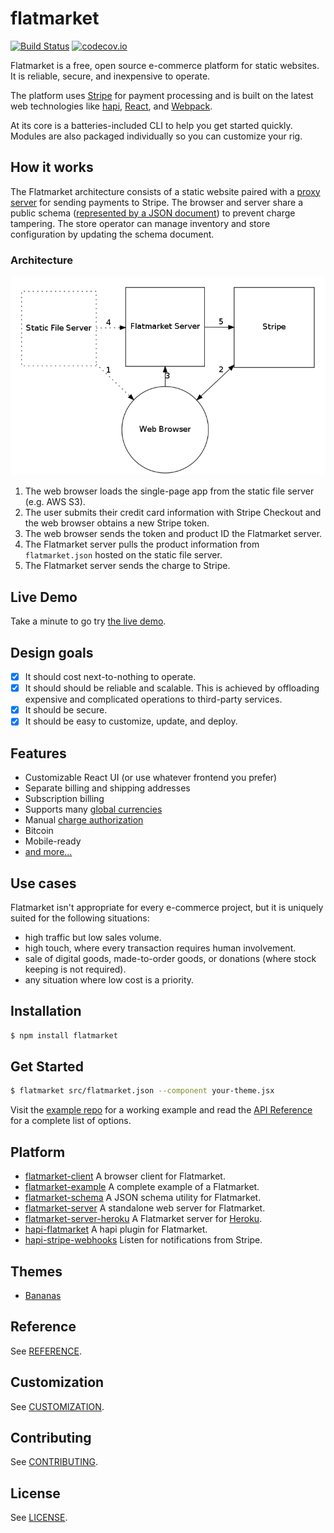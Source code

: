 # flatmarket

[![Build Status](https://circleci.com/gh/christophercliff/flatmarket.svg?style=shield)](https://circleci.com/gh/christophercliff/flatmarket) [![codecov.io](http://codecov.io/github/christophercliff/flatmarket/coverage.svg?branch=master)](http://codecov.io/github/christophercliff/flatmarket?branch=master)

Flatmarket is a free, open source e-commerce platform for static websites. It is reliable, secure, and inexpensive to operate.

The platform uses [Stripe](https://stripe.com/) for payment processing and is built on the latest web technologies like [hapi](http://hapijs.com/), [React](http://facebook.github.io/react/), and [Webpack](http://webpack.github.io/).

At its core is a batteries-included CLI to help you get started quickly. Modules are also packaged individually so you can customize your rig.

## How it works

The Flatmarket architecture consists of a static website paired with a [proxy server](https://github.com/christophercliff/flatmarket-server) for sending payments to Stripe. The browser and server share a public schema ([represented by a JSON document](https://github.com/christophercliff/flatmarket-schema)) to prevent charge tampering. The store operator can manage inventory and store configuration by updating the schema document.

### Architecture

![Architecture Diagram](architecture.png)

1. The web browser loads the single-page app from the static file server (e.g. AWS S3).
2. The user submits their credit card information with Stripe Checkout and the web browser obtains a new Stripe token.
3. The web browser sends the token and product ID the Flatmarket server.
4. The Flatmarket server pulls the product information from `flatmarket.json` hosted on the static file server.
5. The Flatmarket server sends the charge to Stripe.

## Live Demo

Take a minute to go try [the live demo](https://christophercliff.com/flatmarket/).

## Design goals

- [x] It should cost next-to-nothing to operate.
- [x] It should should be reliable and scalable. This is achieved by offloading expensive and complicated operations to third-party services.
- [x] It should be secure.
- [x] It should be easy to customize, update, and deploy.

## Features

- Customizable React UI (or use whatever frontend you prefer)
- Separate billing and shipping addresses
- Subscription billing
- Supports many [global currencies](https://support.stripe.com/questions/which-currencies-does-stripe-support)
- Manual [charge authorization](https://support.stripe.com/questions/does-stripe-support-authorize-and-capture)
- Bitcoin
- Mobile-ready
- [and more...](https://github.com/christophercliff/flatmarket-schema/blob/master/SPECIFICATION.md)

## Use cases

Flatmarket isn't appropriate for every e-commerce project, but it is uniquely suited for the following situations:

- high traffic but low sales volume.
- high touch, where every transaction requires human involvement.
- sale of digital goods, made-to-order goods, or donations (where stock keeping is not required).
- any situation where low cost is a priority.

## Installation

```sh
$ npm install flatmarket
```

## Get Started

```sh
$ flatmarket src/flatmarket.json --component your-theme.jsx
```

Visit the [example repo](https://github.com/christophercliff/flatmarket-example) for a working example and read the [API Reference](https://github.com/christophercliff/flatmarket/blob/master/REFERENCE.md) for a complete list of options.

## Platform

- [flatmarket-client](https://github.com/christophercliff/flatmarket-client) A browser client for Flatmarket.
- [flatmarket-example](https://github.com/christophercliff/flatmarket-example) A complete example of a Flatmarket.
- [flatmarket-schema](https://github.com/christophercliff/flatmarket-schema) A JSON schema utility for Flatmarket.
- [flatmarket-server](https://github.com/christophercliff/flatmarket-server) A standalone web server for Flatmarket.
- [flatmarket-server-heroku](https://github.com/christophercliff/flatmarket-server-heroku) A Flatmarket server for [Heroku](https://www.heroku.com/).
- [hapi-flatmarket](https://github.com/christophercliff/hapi-flatmarket) A hapi plugin for Flatmarket.
- [hapi-stripe-webhooks](https://github.com/christophercliff/hapi-stripe-webhooks) Listen for notifications from Stripe.

## Themes

- [Bananas](https://github.com/christophercliff/flatmarket-theme-bananas)

## Reference

See [REFERENCE](https://github.com/christophercliff/flatmarket/blob/master/REFERENCE.md).

## Customization

See [CUSTOMIZATION](https://github.com/christophercliff/flatmarket/blob/master/CUSTOMIZATION.md).

## Contributing

See [CONTRIBUTING](https://github.com/christophercliff/flatmarket/blob/master/CONTRIBUTING.md).

## License

See [LICENSE](https://github.com/christophercliff/flatmarket/blob/master/LICENSE.md).
